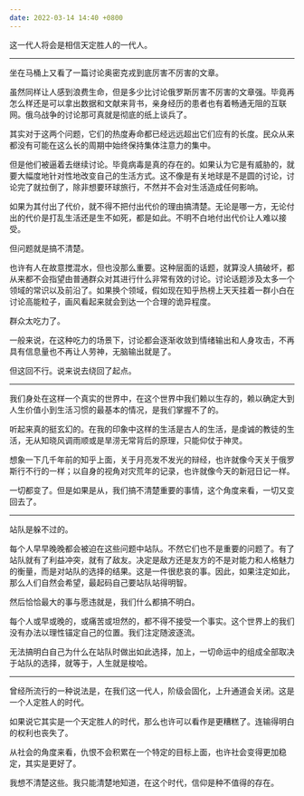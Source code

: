 ```yaml
---
date: 2022-03-14 14:40 +0800
---
```

<!-- more -->

这一代人将会是相信天定胜人的一代人。

----

坐在马桶上又看了一篇讨论奥密克戎到底厉害不厉害的文章。

虽然同样让人感到浪费生命，但是多少比讨论俄罗斯厉害不厉害的文章强。毕竟再怎么样还是可以拿出数据和文献来背书，亲身经历的患者也有着畅通无阻的互联网。俄乌战争的讨论那可真就是彻底的纸上谈兵了。

其实对于这两个问题，它们的热度寿命都已经远远超出它们应有的长度。民众从来都没有可能在这么长的周期中始终保持集体注意力的集中。

但是他们被逼着去继续讨论。毕竟病毒是真的存在的。如果认为它是有威胁的，就要大幅度地针对性地改变自己的生活方式。这不像是有关地球是不是圆的讨论，讨论完了就拉倒了，除非想要环球旅行，不然并不会对生活造成任何影响。

如果为其付出了代价，就不得不把付出代价的理由搞清楚。无论是哪一方，无论付出的代价是打乱生活还是生不如死，都是如此。不明不白地付出代价让人难以接受。

但问题就是搞不清楚。

也许有人在故意搅混水，但也没那么重要。这种层面的话题，就算没人搞破坏，都从来都不会指望由普通群众对其进行什么非常有效的讨论。讨论话题涉及太多一个领域的常识以及前沿了。如果换个领域，假如现在知乎热榜上天天挂着一群小白在讨论高能粒子，画风看起来就会到达一个合理的诡异程度。

群众太吃力了。

一般来说，在这种吃力的场景下，讨论都会逐渐收敛到情绪输出和人身攻击，不再具有信息量也不再让人劳神，无脑输出就是了。

但这回不行。说来说去绕回了起点。

----

我们身处在这样一个真实的世界中，在这个世界中我们赖以生存的，赖以确定大到人生价值小到生活习惯的最基本的情况，是我们掌握不了的。

听起来真的挺玄幻的。在我的印象中这样的生活是古人的生活，是虔诚的教徒的生活，无从知晓风调雨顺或是旱涝无常背后的原理，只能仰仗于神灵。

想象一下几千年前的知乎上面，关于月亮发不发光的辩经，也许就像今天关于俄罗斯行不行的一样；以自身的视角对灾荒年的记录，也许就像今天的新冠日记一样。

一切都变了。但是如果是从，我们搞不清楚重要的事情，这个角度来看，一切又变回去了。

----

站队是躲不过的。

每个人早早晚晚都会被迫在这些问题中站队。不然它们也不是重要的问题了。有了站队就有了利益冲突，就有了敌友。决定是敌方还是友方的不是对能力和人格魅力的衡量，而是对站队的选择的结果。这是一件很悲哀的事。因此，如果注定如此，那么人们自然会希望，最起码自己要站队站得明智。

然后恰恰最大的事与愿违就是，我们什么都搞不明白。

每个人或早或晚的，或痛苦或坦然的，都不得不接受一个事实。这个世界上的我们没有办法以理性锚定自己的位置。我们注定随波逐流。

无法搞明白自己为什么在站队时做出如此选择，加上，一切命运中的组成全部取决于站队的选择，就等于，人生就是梭哈。

----

曾经所流行的一种说法是，在我们这一代人，阶级会固化，上升通道会关闭。这是一个人定胜人的时代。

如果说它其实是一个天定胜人的时代，那么也许可以看作是更糟糕了。连输得明白的权利也丧失了。

从社会的角度来看，仇恨不会积累在一个特定的目标上面，也许社会变得更加稳定，其实是更好了。

我想不清楚这些。我只能清楚地知道，在这个时代，信仰是种不值得的存在。
